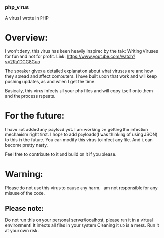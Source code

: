 ### php_virus
A virus I wrote in PHP

# Overview:

I won't deny, this virus has been heavily inspired by the talk: 
Writing Viruses for fun and not for profit.
Link: https://www.youtube.com/watch?v=2Ra1CCG8Guo

The speaker gives a detailed explanation about what viruses are and how they spread and affect computers.
I have built upon that work and will keep pushing updates, as and when I get the time. 

Basically, this virus infects all your php files and will copy itself onto them and the process repeats.

# For the future:
I have not added any payload yet. I am working on getting the infection mechanism right first. I hope to add payloads(I was thinking of using JSON) to this in the future.
You can modify this virus to infect any file. And it can become pretty nasty.

Feel free to contribute to it and build on it if you please.

# Warning:

Please do not use this virus to cause any harm. I am not responsible for any misuse of the code.

## Please note:
Do not run this on your personal server/localhost, please run it in a virtual environment! It infects all files in your system
Cleaning it up is a mess. Run it at your own risk.
